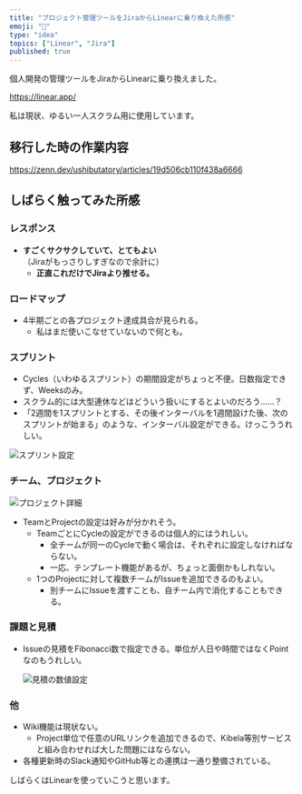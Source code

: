 ```yaml
---
title: "プロジェクト管理ツールをJiraからLinearに乗り換えた所感"
emoji: "📑"
type: "idea"
topics: ["Linear", "Jira"]
published: true
---
```


個人開発の管理ツールをJiraからLinearに乗り換えました。

https://linear.app/

私は現状、ゆるい一人スクラム用に使用しています。

## 移行した時の作業内容

https://zenn.dev/ushibutatory/articles/19d506cb110f438a6666

## しばらく触ってみた所感

### レスポンス

- **すごくサクサクしていて、とてもよい**（Jiraがもっさりしすぎなので余計に）
    - **正直これだけでJiraより推せる。**

### ロードマップ

- 4半期ごとの各プロジェクト達成具合が見られる。
    - 私はまだ使いこなせていないので何とも。

### スプリント

- Cycles（いわゆるスプリント）の期間設定がちょっと不便。日数指定できず、Weeksのみ。
- スクラム的には大型連休などはどういう扱いにするとよいのだろう……？
- 「2週間を1スプリントとする、その後インターバルを1週間設けた後、次のスプリントが始まる」のような、インターバル設定ができる。けっこううれしい。

![スプリント設定](https://storage.googleapis.com/zenn-user-upload/5pugxwgo77hegoycjgojlsmrctcn)

### チーム、プロジェクト

![プロジェクト詳細](https://storage.googleapis.com/zenn-user-upload/6kpn6ihubatbcvj40a8zv7x35c2o)

- TeamとProjectの設定は好みが分かれそう。
    - TeamごとにCycleの設定ができるのは個人的にはうれしい。
        - 全チームが同一のCycleで動く場合は、それぞれに設定しなければならない。
        - 一応、テンプレート機能があるが、ちょっと面倒かもしれない。
    - 1つのProjectに対して複数チームがIssueを追加できるのもよい。
        - 別チームにIssueを渡すことも、自チーム内で消化することもできる。

### 課題と見積

- Issueの見積をFibonacci数で指定できる。単位が人日や時間ではなくPointなのもうれしい。

    ![見積の数値設定](https://storage.googleapis.com/zenn-user-upload/uvqrasqpmv4go514w2pxdcve3l2y)

### 他

- Wiki機能は現状ない。
    - Project単位で任意のURLリンクを追加できるので、Kibela等別サービスと組み合わせれば大した問題にはならない。
- 各種更新時のSlack通知やGitHub等との連携は一通り整備されている。

しばらくはLinearを使っていこうと思います。

